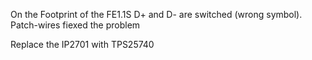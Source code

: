 On the Footprint of the FE1.1S D+ and D- are switched (wrong symbol). Patch-wires fiexed the problem

Replace the IP2701 with TPS25740
